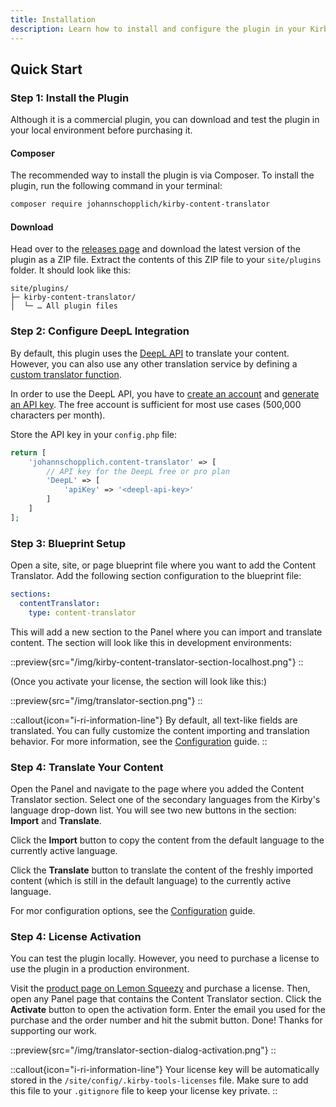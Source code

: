 ```yaml
---
title: Installation
description: Learn how to install and configure the plugin in your Kirby project.
---
```


## Quick Start

### Step 1: Install the Plugin

Although it is a commercial plugin, you can download and test the plugin in your local environment before purchasing it.

#### Composer

The recommended way to install the plugin is via Composer. To install the plugin, run the following command in your terminal:

```bash
composer require johannschopplich/kirby-content-translator
```

#### Download

Head over to the [releases page](https://github.com/kirby-tools/kirby-content-translator/releases) and download the latest version of the plugin as a ZIP file. Extract the contents of this ZIP file to your `site/plugins` folder. It should look like this:

```
site/plugins/
├─ kirby-content-translator/
│  └─ … All plugin files
```

### Step 2: Configure DeepL Integration

By default, this plugin uses the [DeepL API](https://www.deepl.com) to translate your content. However, you can also use any other translation service by defining a [custom translator function](/docs/content-translator/configuration#custom-translator-function).

In order to use the DeepL API, you have to [create an account](https://www.deepl.com/de/pro-api) and [generate an API key](https://www.deepl.com/de/account/summary). The free account is sufficient for most use cases (500,000 characters per month).

Store the API key in your `config.php` file:

```php [config.php]
return [
    'johannschopplich.content-translator' => [
        // API key for the DeepL free or pro plan
        'DeepL' => [
            'apiKey' => '<deepl-api-key>'
        ]
    ]
];
```

### Step 3: Blueprint Setup

Open a site, site, or page blueprint file where you want to add the Content Translator. Add the following section configuration to the blueprint file:

```yaml [pages/default.yml]
sections:
  contentTranslator:
    type: content-translator
```

This will add a new section to the Panel where you can import and translate content. The section will look like this in development environments:

::preview{src="/img/kirby-content-translator-section-localhost.png"}
::

(Once you activate your license, the section will look like this:)

::preview{src="/img/translator-section.png"}
::

::callout{icon="i-ri-information-line"}
By default, all text-like fields are translated. You can fully customize the content importing and translation behavior. For more information, see the [Configuration](/docs/content-translator/configuration) guide.
::

### Step 4: Translate Your Content

Open the Panel and navigate to the page where you added the Content Translator section. Select one of the secondary languages from the Kirby's language drop-down list. You will see two new buttons in the section: **Import** and **Translate**.

Click the **Import** button to copy the content from the default language to the currently active language.

Click the **Translate** button to translate the content of the freshly imported content (which is still in the default language) to the currently active language.

For mor configuration options, see the [Configuration](/docs/live-preview/configuration) guide.

### Step 4: License Activation

You can test the plugin locally. However, you need to purchase a license to use the plugin in a production environment.

Visit the [product page on Lemon Squeezy](https://byjohann.lemonsqueezy.com/buy/acdf557a-4d40-47a4-81d1-a9c305ca7edb) and purchase a license. Then, open any Panel page that contains the Content Translator section. Click the **Activate** button to open the activation form. Enter the email you used for the purchase and the order number and hit the submit button. Done! Thanks for supporting our work.

::preview{src="/img/translator-section-dialog-activation.png"}
::

::callout{icon="i-ri-information-line"}
Your license key will be automatically stored in the `/site/config/.kirby-tools-licenses` file. Make sure to add this file to your `.gitignore` file to keep your license key private.
::
